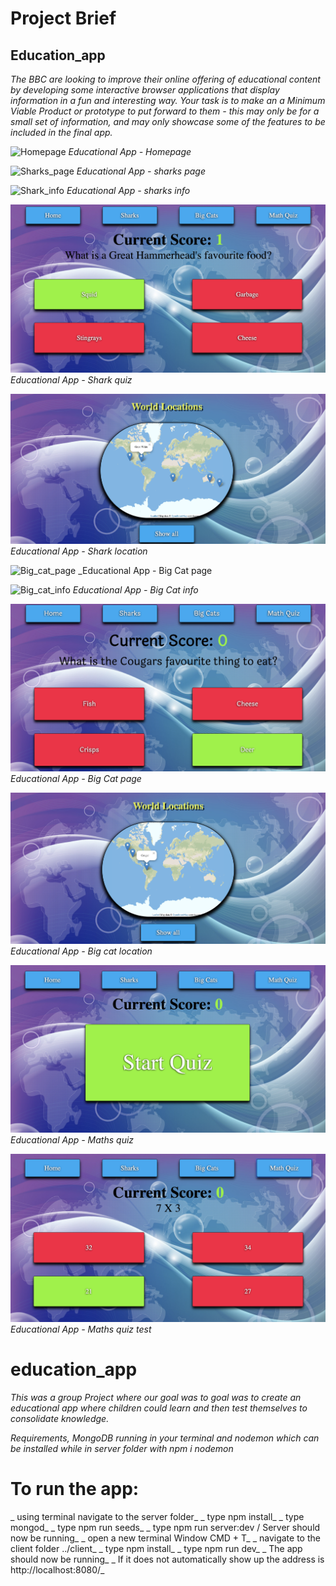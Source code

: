 # Project Brief

## Education_app
_The BBC are looking to improve their online offering of_ _educational content by developing some interactive browser_ _applications that display information in a fun and interesting_ _way. Your task is to make an a Minimum Viable Product or_ _prototype to put forward to them - this may only be for a small_ _set of information, and may only showcase some of the features_ _to be included in the final app._

![Homepage](./client/src/assets/App_pics/Homepage.png)
_Educational App - Homepage_

![Sharks_page](./client/src/assets/App_pics/Sharks_page.png)
_Educational App - sharks page_

![Shark_info](./client/src/assets/App_pics/Shark_info.png)
_Educational App - sharks info_

![Shark_quiz](./client/src/assets/App_pics/Shark_quiz.png)
_Educational App - Shark quiz_

![Shark_location](./client/src/assets/App_pics/Shark_location.png)
_Educational App - Shark location_

![Big_cat_page](./client/src/assets/App_pics/Big_cat_page.png)
_Educational App - Big Cat page

![Big_cat_info](./client/src/assets/App_pics/Big_cat_info.png)
_Educational App - Big Cat info_

![Big_cat_quiz](./client/src/assets/App_pics/Big_cat_quiz.png)
_Educational App - Big Cat page_

![Big_cat_location](./client/src/assets/App_pics/Big_cat_location.png)
_Educational App - Big cat location_

![Maths_quiz](./client/src/assets/App_pics/Maths_quiz.png)
_Educational App - Maths quiz_

![Maths_quiz_test](./client/src/assets/App_pics/Maths_quiz_test.png)
_Educational App - Maths quiz test_


# education_app
_This was a group Project where our goal was to goal was to_ _create an educational app where children could learn and then_ _test themselves to consolidate knowledge._

_Requirements, MongoDB running in your terminal and nodemon_ _which can be installed while in server folder with npm i nodemon_

# To run the app:

_ using terminal navigate to the server folder_
_ type npm install_
_ type mongod_
_ type npm run seeds_
_ type npm run server:dev / Server should now be running_
_ open a new terminal Window CMD + T_
_ navigate to the client folder ../client_
_ type npm install_
_ type npm run dev_
_ The app should now be running_
_ If it does not automatically show up the address is http://localhost:8080/_

